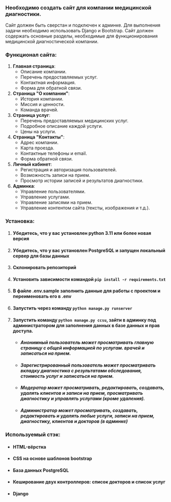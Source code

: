 ### Необходимо создать сайт для компании медицинской диагностики. 
Сайт должен быть сверстан и подключен к админке. 
Для выполнения задачи необходимо использовать Django и Bootstrap. 
Сайт должен содержать основные разделы, необходимые для
функционирования медицинской диагностической компании.

### Функционал сайта:

1. **Главная страница**:
    - Описание компании.
    - Перечень предоставляемых услуг.
    - Контактная информация.
    - Форма для обратной связи.
2. **Страница "О компании"**:
    - История компании.
    - Миссия и ценности.
    - Команда врачей.
3. **Страница услуг**:
    - Перечень предоставляемых медицинских услуг.
    - Подробное описание каждой услуги.
    - Цены на услуги.
4. **Страница "Контакты"**:
    - Адрес компании.
    - Карта проезда.
    - Контактные телефоны и email.
    - Форма обратной связи.
5. **Личный кабинет**:
    - Регистрация и авторизация пользователей.
    - Возможность записи на прием.
    - Просмотр истории записей и результатов диагностики.
6. **Админка**:
    - Управление пользователями.
    - Управление услугами.
    - Управление записями на прием.
    - Управление контентом сайта (тексты, изображения и т.д.).

### Установка:

1. #### Убедитесь, что у вас установлен python 3.11 или более новая версия

1. #### Убедитесь, что у вас установлен PostgreSQL и запущен локальный сервер для базы данных

1. #### Склонировать репозиторий

1. #### Установить зависимости командой `pip install -r requirements.txt`

1. #### В файле .env.sample заполнить данные для работы с проектом и переименовать его в .env

1. #### Запустить через команду `python manage.py runserver`

1. #### Запустить команду `python manage.py ccsu`, зайти в админку под администратором для заполнения данных в базе данных и прав доступа.

    * ####    _Анонимный пользователь может просматривать главную страницу с общей информацией по услугам. врачей и записаться на прием._

    * ####    _Зарегистрированный пользователь может просматривать вкладку диагностика с результатами обследования, стоимость услуг и записаться на прием._

    * ####    _Модератор может просматривать, редактировать, создавать, удалять клиентов и записи на прием, просматривать диагностику и управлять услугами (кроме удаления)._

    * ####    _Администратор может просматривать, создавать, редактировать и удалять любые услуги, записи на прием, диагностику, клиентов и докторов (в админке)_

### Используемый стэк:

* #### HTML-вёрстка

* #### CSS на основе шаблонов bootstrap

* #### База данных PostgreSQL

* #### Кеширование двух контроллеров: список докторов и список услуг

* #### Django